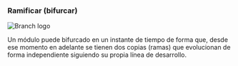 ###  Ramificar (bifurcar)

![Branch logo](https://greasyfork.org/forum/uploads/thumbnails/FileUpload/df/f87899bf1034cd4933c374b02eb5ac.png)

Un módulo puede bifurcado en un instante de tiempo de forma que, desde ese momento en adelante se tienen dos copias (ramas) que evolucionan de forma independiente siguiendo su propia línea de desarrollo.
